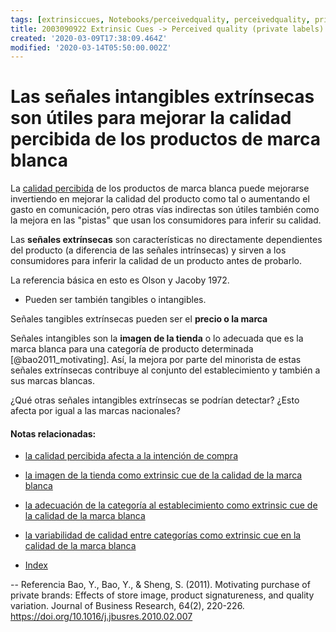 ```yaml
---
tags: [extrinsiccues, Notebooks/perceivedquality, perceivedquality, privatelabel]
title: 2003090922 Extrinsic Cues -> Perceived quality (private labels)
created: '2020-03-09T17:38:09.464Z'
modified: '2020-03-14T05:50:00.002Z'
---
```


# Las señales intangibles extrínsecas son útiles para mejorar la calidad percibida de los productos de marca blanca

La [calidad percibida](2003090859_calidad_percibida_intencion_compra.md) de los productos de marca blanca puede mejorarse invertiendo en mejorar la calidad del producto como tal o aumentando el gasto en comunicación, pero otras vías indirectas son útiles también como la mejora en las "pistas" que usan los consumidores para inferir su calidad.

Las **señales extrínsecas** son características no directamente dependientes del producto (a diferencia de las señales intrínsecas) y sirven a los consumidores para inferir la calidad de un producto antes de probarlo. 

La referencia básica en esto es Olson y Jacoby 1972.

- Pueden ser también tangibles o intangibles. 

Señales tangibles extrínsecas pueden ser el **precio o la marca**

Señales intangibles son la **imagen de la tienda** o lo adecuada que es la marca blanca para una categoría de producto determinada [@bao2011_motivating]. Así, la mejora por parte del minorista de estas señales extrínsecas contribuye al conjunto del establecimiento y también a sus marcas blancas.

¿Qué otras señales intangibles extrínsecas se podrían detectar? ¿Esto afecta por igual a las marcas nacionales?

#### Notas relacionadas: 

- [la calidad percibida afecta a la intención de compra](2003090859_calidad_percibida_intencion_compra.md)
- [la imagen de la tienda como extrinsic cue de la calidad de la marca blanca](2003090942_imagen_tienda_calidadpercibida_marcablanca.md)
- [la adecuación de la categoría al establecimiento como extrinsic cue de la calidad de la marca blanca](2003091906_adecuacion_categoria_calidadpercibida_marcablanca.md)
- [la variabilidad de calidad entre categorías como extrinsic cue en la calidad de la marca blanca](2003091913_variabilidad_calidad_calidadpercibida_marcablanca.md)


- [Index](_2003101705_index.md)



--
Referencia
Bao, Y., Bao, Y., & Sheng, S. (2011). Motivating purchase of private brands: Effects of store image, product signatureness, and quality variation. Journal of Business Research, 64(2), 220-226. https://doi.org/10.1016/j.jbusres.2010.02.007








